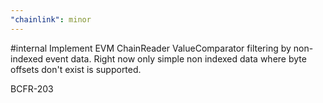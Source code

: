 ```yaml
---
"chainlink": minor
---
```


#internal Implement EVM ChainReader ValueComparator filtering by non-indexed event data. Right now only simple non indexed data where byte offsets don't exist is supported.

BCFR-203